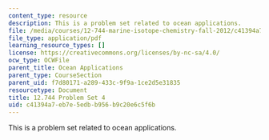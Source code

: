 ```yaml
---
content_type: resource
description: This is a problem set related to ocean applications.
file: /media/courses/12-744-marine-isotope-chemistry-fall-2012/c41394a7eb7e5edbb956b9c20e6c5f6b_MIT12_744F12_Prob_Set4.pdf
file_type: application/pdf
learning_resource_types: []
license: https://creativecommons.org/licenses/by-nc-sa/4.0/
ocw_type: OCWFile
parent_title: Ocean Applications
parent_type: CourseSection
parent_uid: f7d80171-a289-433c-9f9a-1ce2d5e31835
resourcetype: Document
title: 12.744 Problem Set 4
uid: c41394a7-eb7e-5edb-b956-b9c20e6c5f6b
---
```

This is a problem set related to ocean applications.